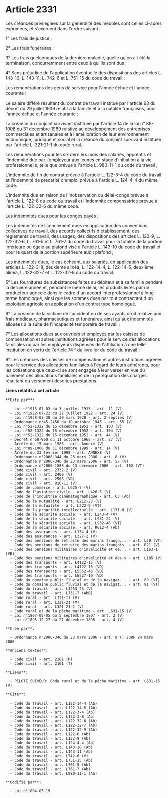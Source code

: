 # Article 2331

Les créances privilégiées sur la généralité des meubles sont celles ci-après exprimées, et s'exercent dans l'ordre suivant : 

1° Les frais de justice ; 

2° Les frais funéraires ; 

3° Les frais quelconques de la dernière maladie, quelle qu'en ait été la terminaison, concurremment entre ceux à qui ils sont
dus ; 

4° Sans préjudice de l'application éventuelle des dispositions des articles L. 143-10, L. 143-11, L. 742-6 et L. 751-15 du
code du travail : 

Les rémunérations des gens de service pour l'année échue et l'année courante : 

Le salaire différé résultant du contrat de travail institué par l'article 63 du décret du 29 juillet 1939 relatif à la
famille et à la natalité françaises, pour l'année échue et l'année courante : 

La créance du conjoint survivant instituée par l'article 14 de la loi n° 89-1008 du 31 décembre 1989 relative au
développement des entreprises commerciales et artisanales et à l'amélioration de leur environnement économique, juridique et
social et la créance du conjoint survivant instituée par l'article L. 321-21-1 du code rural. 

Les rémunérations pour les six derniers mois des salariés, apprentis et l'indemnité due par l'employeur aux jeunes en stage
d'initiation à la vie professionnelle, telle que prévue à l'article L. 980-11-1 du code du travail ; 

L'indemnité de fin de contrat prévue à l'article L. 122-3-4 du code du travail et l'indemnité de précarité d'emploi prévue à
l'article L. 124-4-4 du même code.

L'indemnité due en raison de l'inobservation du délai-congé prévue à l'article L. 122-8 du code du travail et l'indemnité
compensatrice prévue à l'article L. 122-32-6 du même code. 

Les indemnités dues pour les congés payés ; 

Les indemnités de licenciement dues en application des conventions collectives de travail, des accords collectifs
d'établissement, des règlements de travail, des usages, des dispositions des articles L. 122-9, L. 122-32-6, L. 761-5 et L.
761-7 du code du travail pour la totalité de la portion inférieure ou égale au plafond visé à l'article L. 143-10 du code du
travail et pour le quart de la portion supérieure audit plafond ; 

Les indemnités dues, le cas échéant, aux salariés, en application des articles L. 122-3-8, deuxième alinéa, L. 122-14-4, L.
122-14-5, deuxième alinéa, L. 122-32-7 et L. 122-32-9 du code du travail. 

5° Les fournitures de subsistances faites au débiteur et à sa famille pendant la dernière année et, pendant le même délai,
les produits livrés par un producteur agricole dans le cadre d'un accord interprofessionnel à long terme homologué, ainsi que
les sommes dues par tout contractant d'un exploitant agricole en application d'un contrat type homologué. 

6° La créance de la victime de l'accident ou de ses ayants droit relative aux frais médicaux, pharmaceutiques et funéraires,
ainsi qu'aux indemnités allouées à la suite de l'incapacité temporaire de travail ; 

7° Les allocations dues aux ouvriers et employés par les caisses de compensation et autres institutions agréées pour le
service des allocations familiales ou par les employeurs dispensés de l'affiliation à une telle institution en vertu de
l'article 74 f du livre Ier du code du travail ; 

8° Les créances des caisses de compensation et autres institutions agréées pour le service des allocations familiales à
l'égard de leurs adhérents, pour les cotisations que ceux-ci se sont engagés à leur verser en vue du paiement des allocations
familiales et de la péréquation des charges résultant du versement desdites prestations.

**Liens relatifs à cet article**

	**Cité par**:

	  - Loi n°1913-07-03 du 3 juillet 1913 - art. 11 (V)
	  - Loi n°1922-07-22 du 22 juillet 1922 - art. 24 (V)
	  - Loi n°1928-03-30 du 30 mars 1928 - art. 2 septies (V)
	  - Ordonnance n°45-2456 du 19 octobre 1945 - art. 55 (V)
	  - Loi n°52-1322 du 15 décembre 1952 - art. 103 (V)
	  - Loi n°52-1322 du 15 décembre 1952 - art. 104 (V)
	  - Loi n°52-1322 du 15 décembre 1952 - art. 44 (V)
	  - Décret n°68-960 du 11 octobre 1968 - art. 27 (V)
	  - Arrêté du 15 mars 1988 - art. Annexe (V)
	  - Loi n°89-1008 du 31 décembre 1989 - art. 14 (V)
	  - Arrêté du 23 février 1998 - art. ANNEXE (V)
	  - Ordonnance n°2006-344 du 23 mars 2006 - art. 8 (V)
	  - Ordonnance n°2006-346 du 23 mars 2006 - art. 57 (V)
	  - Ordonnance n°2006-1588 du 13 décembre 2006 - art. 102 (VT)
	  - Code civil - art. 2332-2 (V)
	  - Code civil - art. 2400 (V)
	  - Code civil - art. 2508 (VD)
	  - Code civil - art. 810-11 (V)
	  - Code de commerce - art. L625-7 (V)
	  - Code de l'aviation civile - art. L426-5 (V)
	  - Code de l'industrie cinématographique - art. 63 (Ab)
	  - Code de la mutualité - art. L212-23 (V)
	  - Code de la mutualité - art. L222-9 (VT)
	  - Code de la propriété intellectuelle - art. L131-8 (V)
	  - Code de la sécurité sociale. - art. L243-4 (V)
	  - Code de la sécurité sociale. - art. L931-22 (V)
	  - Code de la sécurité sociale. - art. L932-46 (VT)
	  - Code de la sécurité sociale. - art. R612-4 (Ab)
	  - Code des assurances - art. L134-4 (V)
	  - Code des assurances - art. L327-2 (V)
	  - Code des pensions de retraite des marins frança... - art. L30 (VT)
	  - Code des pensions de retraite des marins français  - art. R21 (V)
	  - Code des pensions militaires d'invalidité et de... - art. L163-1 (VD)
	  - Code des pensions militaires d'invalidité et des v - art. L105 (V)
	  - Code des transports - art. L4122-15 (V)
	  - Code des transports - art. L4122-16 (VD)
	  - Code des transports - art. L5552-43 (VD)
	  - Code des transports - art. L6527-10 (VD)
	  - Code du domaine public fluvial et de la navigat... - art. 89 (VT)
	  - Code du domaine public fluvial et de la navigat... - art. 91 (VT)
	  - Code du travail - art. L3253-23 (V)
	  - Code du travail - art. L731-7 (AbD)
	  - Code rural - art. L321-11 (V)
	  - Code rural - art. L321-21 (V)
	  - Code rural - art. L321-21-1 (V)
	  - Code rural et de la pêche maritime - art. L631-15 (V)
	  - Loi n°1807-09-05 du 5 septembre 1807 - art. 2 (V)
	  - Loi n°1895-12-27 du 27 décembre 1895 - art. 4 (V)

	**Créé par**:

	  - Ordonnance n°2006-346 du 23 mars 2006 - art. 9 () JORF 24 mars 2006

	**Anciens textes**:

	  - Code civil - art. 2101 (M)
	  - Code civil - art. 2101 (T)

	**Liens**:

	  - PILOTE_SUIVEUR: Code rural et de la pêche maritime - art. L631-15 (V)

	**Cite**:

	  - Code du travail - art. L122-14-4 (Ab)
	  - Code du travail - art. L122-14-5 (Ab)
	  - Code du travail - art. L122-3-4 (Ab)
	  - Code du travail - art. L122-3-8 (Ab)
	  - Code du travail - art. L122-32-6 (Ab)
	  - Code du travail - art. L122-32-7 (Ab)
	  - Code du travail - art. L122-32-9 (Ab)
	  - Code du travail - art. L122-8 (Ab)
	  - Code du travail - art. L122-9 (Ab)
	  - Code du travail - art. L124-4-4 (Ab)
	  - Code du travail - art. L143-10 (Ab)
	  - Code du travail - art. L143-11 (Ab)
	  - Code du travail - art. L742-6 (V)
	  - Code du travail - art. L751-15 (Ab)
	  - Code du travail - art. L761-5 (Ab)
	  - Code du travail - art. L761-7 (Ab)
	  - Code du travail - art. L980-11-1 (Ab)

	**Codifié par**:

	  - Loi n°1804-03-19
